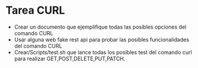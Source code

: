 # Tarea CURL

- Crear un documento que ejemplifique todas las posibles opciones del comando CURL
- Usar alguna web fake rest api para probar las posibles funcionalidades del comando CURL
- Crear/Scripts/test.sh que lance todas los posibles test del comando curl para realizar GET,POST,DELETE,PUT,PATCH.

